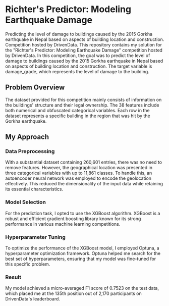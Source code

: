 # Richter's Predictor: Modeling Earthquake Damage
Predicting the level of damage to buildings caused by the 2015 Gorkha earthquake in Nepal based on aspects of building location and construction. Competition hosted by DrivenData.
This repository contains my solution for the "Richter's Predictor: Modeling Earthquake Damage" competition hosted by DrivenData. In this competition, the goal was to predict the level of damage to buildings caused by the 2015 Gorkha earthquake in Nepal based on aspects of building location and construction. The target variable is damage_grade, which represents the level of damage to the building.

## Problem Overview

The dataset provided for this competition mainly consists of information on the buildings' structure and their legal ownership. The 38 features include both numerical and obfuscated categorical variables. Each row in the dataset represents a specific building in the region that was hit by the Gorkha earthquake. 

## My Approach

### Data Preprocessing
With a substantial dataset containing 260,601 entries, there was no need to remove features. However, the geographical location was presented in three categorical variables with up to 11,861 classes. To handle this, an autoencoder neural network was employed to encode the geolocation effectively. This reduced the dimensionality of the input data while retaining its essential characteristics.

### Model Selection
For the prediction task, I opted to use the XGBoost algorithm. XGBoost is a robust and efficient gradient boosting library known for its strong performance in various machine learning competitions.

### Hyperparameter Tuning
To optimize the performance of the XGBoost model, I employed Optuna, a hyperparameter optimization framework. Optuna helped me search for the best set of hyperparameters, ensuring that my model was fine-tuned for this specific problem.

### Result
My model achieved a micro-averaged F1 score of 0.7523 on the test data, which placed me at the 135th position out of 2,170 participants on DrivenData's leaderboard.
